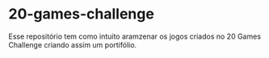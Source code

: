 # 20-games-challenge
Esse repositório tem como intuito aramzenar os jogos criados no 20 Games Challenge criando assim um portifólio.

